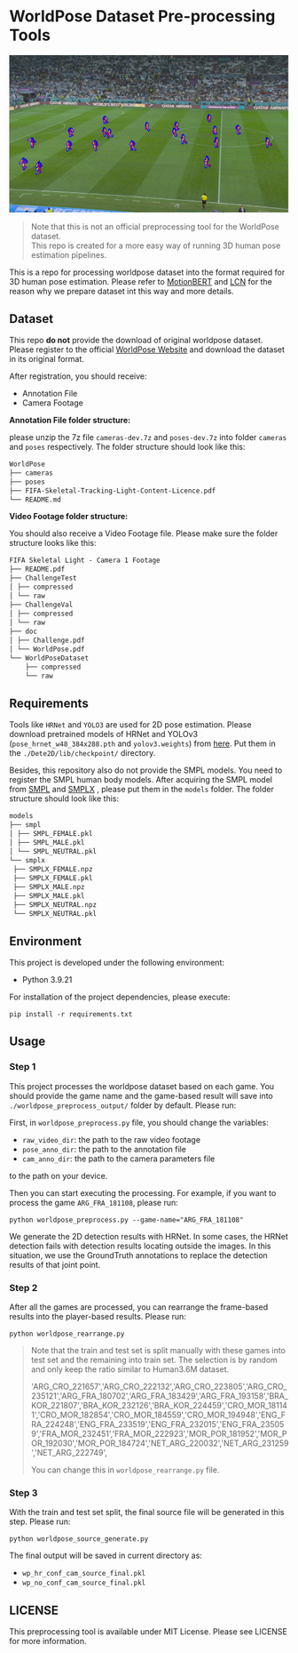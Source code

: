 
# WorldPose Dataset Pre-processing Tools

![2D_projection](./pic/visualization.png)

> Note that this is not an official preprocessing tool for the WorldPose dataset.  
> This repo is created for a more easy way of running 3D human pose estimation pipelines. 

This is a repo for processing worldpose dataset into the format required for 3D human pose estimation. Please refer to [MotionBERT](https://github.com/Walter0807/MotionBERT/blob/main/docs/pose3d.md) and [LCN](https://github.com/CHUNYUWANG/lcn-pose#data) for the reason why we prepare dataset int this way and more details.


## Dataset

This repo **do not** provide the download of original worldpose dataset. Please register to the official [WorldPose Website](https://eth-ait.github.io/WorldPoseDataset/) and download the dataset in its original format. 

After registration, you should receive:
- Annotation File
- Camera Footage

**Annotation File folder structure:**

please unzip the 7z file `cameras-dev.7z` and `poses-dev.7z` into folder `cameras` and `poses` respectively. The folder structure should look like this:

```
WorldPose
├── cameras
├── poses
├── FIFA-Skeletal-Tracking-Light-Content-Licence.pdf
└── README.md
```

**Video Footage folder structure:**

You should also receive a Video Footage file. Please make sure the folder structure looks like this:

```
FIFA Skeletal Light - Camera 1 Footage
├── README.pdf
├── ChallengeTest
│ ├── compressed
│ └── raw
├── ChallengeVal
│ ├── compressed
│ └── raw
├── doc
│ ├── Challenge.pdf
│ └── WorldPose.pdf
└── WorldPoseDataset
    ├── compressed
    └── raw
```

## Requirements

Tools like `HRNet` and `YOLO3` are used for 2D pose estimation. Please download pretrained models of HRNet and YOLOv3 (`pose_hrnet_w48_384x288.pth` and `yolov3.weights`) from [here](https://drive.google.com/drive/folders/1_ENAMOsPM7FXmdYRbkwbFHgzQq_B_NQA).
Put them in the `./Dete2D/lib/checkpoint/` directory.

Besides, this repository also do not provide the SMPL models. You need to register the SMPL human body models. After acquiring the SMPL model from [SMPL](https://smpl.is.tue.mpg.de/) and [SMPLX](https://smpl-x.is.tue.mpg.de/) , please put them in the `models` folder. The folder structure should look like this:

```
models
├── smpl
│ ├── SMPL_FEMALE.pkl
│ ├── SMPL_MALE.pkl
│ └── SMPL_NEUTRAL.pkl
└── smplx
 ├── SMPLX_FEMALE.npz
 ├── SMPLX_FEMALE.pkl
 ├── SMPLX_MALE.npz
 ├── SMPLX_MALE.pkl
 ├── SMPLX_NEUTRAL.npz
 └── SMPLX_NEUTRAL.pkl

```

## Environment

This project is developed under the following environment:
- Python 3.9.21

For installation of the project dependencies, please execute:

```
pip install -r requirements.txt
```

## Usage

### Step 1

This project processes the worldpose dataset based on each game. You should provide the game name and the game-based result will save into `./worldpose_preprocess_output/` folder by default. Please run:

First, in `worldpose_preprocess.py` file, you should change the variables:

- `raw_video_dir`: the path to the raw video footage
- `pose_anno_dir`: the path to the annotation file
- `cam_anno_dir`: the path to the camera parameters file

to the path on your device.

Then you can start executing the processing. For example, if you want to process the game `ARG_FRA_181108`, please run:

```
python worldpose_preprocess.py --game-name="ARG_FRA_181108"
```

We generate the 2D detection results with HRNet. In some cases, the HRNet detection fails with detection results locating outside the images. In this situation, we use the GroundTruth annotations to replace the detection results of that joint point.



### Step 2

After all the games are processed, you can rearrange the frame-based results into the player-based results. Please run:

```
python worldpose_rearrange.py
```



> Note that the train and test set is split manually with these games into test set and the remaining into train set. The selection is by random and only keep the ratio similar to Human3.6M dataset.
> 
>'ARG_CRO_221657','ARG_CRO_222132','ARG_CRO_223805','ARG_CRO_235121','ARG_FRA_180702','ARG_FRA_183429','ARG_FRA_193158','BRA_KOR_221807','BRA_KOR_232126','BRA_KOR_224459','CRO_MOR_181141','CRO_MOR_182854','CRO_MOR_184559','CRO_MOR_194948','ENG_FRA_224248','ENG_FRA_233519','ENG_FRA_232015','ENG_FRA_235059','FRA_MOR_232451','FRA_MOR_222923','MOR_POR_181952','MOR_POR_192030','MOR_POR_184724','NET_ARG_220032','NET_ARG_231259','NET_ARG_222749',
> 
> You can change this in `worldpose_rearrange.py` file.

### Step 3

With the train and test set split, the final source file will be generated in this step. Please run:

```
python worldpose_source_generate.py
```

The final output will be saved in current directory as:
- `wp_hr_conf_cam_source_final.pkl`
- `wp_no_conf_cam_source_final.pkl`



## LICENSE

This preprocessing tool is available under MIT License. Please see LICENSE for more information.
